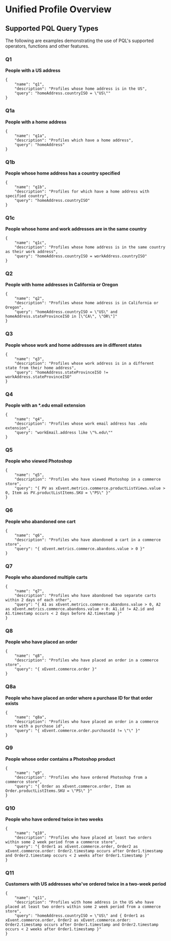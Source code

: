 # Unified Profile Overview

## Supported PQL Query Types

The following are examples demonstrating the use of PQL's supported operators, functions and other features.

### Q1 
__People with a US address__

```
{                             
    "name": "q1",
    "description": "Profiles whose home address is in the US",
    "query": "homeAddress.countryISO = \"US\"" 
}
```

### Q1a
__People with a home address__

```
{ 
    "name": "q1a",
    "description": "Profiles which have a home address",
    "query": "homeAddress" 
}
```


### Q1b 
__People whose home address has a country specified__	

```
{ 
    "name": "q1b",
    "description": "Profiles for which have a home address with specified country",
    "query": "homeAddress.countryISO" 
}
```


### Q1c 
__People whose home and work addresses are in the same country__

```
{ 
    "name": "q1c",
    "description": "Profiles whose home address is in the same country as their work address",
    "query": "homeAddress.countryISO = workAddress.countryISO" 
}
```

### Q2 
__People with home addresses in California or Oregon__

```
{ 
    "name": "q2",
    "description": "Profiles whose home address is in California or Oregon",
    "query": "homeAddress.countryISO = \"US\" and homeAddress.stateProvinceISO in [\"CA\", \"OR\"]" 
}
```
### Q3 
__People whose work and home addresses are in different states__

```
{ 
    "name": "q3",
    "description": "Profiles whose work address is in a different state from their home address",
    "query": "homeAddress.stateProvinceISO != workAddress.stateProvinceISO" 
}
```

### Q4 
__People with an *.edu email extension__

```
{ 
    "name": "q4",
    "description": "Profiles whose work email address has .edu extension",
    "query": "workEmail.address like \"%.edu\"" 
}
```

### Q5 
__People who viewed Photoshop__ 

```
{ 
    "name": "q5",
    "description": "Profiles who have viewed Photoshop in a commerce store",
    "query": "{ PV as xEvent.metrics.commerce.productListViews.value > 0, Item as PV.productListItems.SKU = \"PS\" }" 
}
```


### Q6 
__People who abandoned one cart__

```
{ 
    "name": "q6",
    "description": "Profiles who have abandoned a cart in a commerce store",
    "query": "{ xEvent.metrics.commerce.abandons.value > 0 }" 
}
```

### Q7 
__People who abandoned multiple carts__

```
{ 
    "name": "q7",
    "description": "Profiles who have abandoned two separate carts within 2 days of each other",
    "query": "{ A1 as xEvent.metrics.commerce.abandons.value > 0, A2 as xEvent.metrics.commerce.abandons.value > 0: A1.id != A2.id and A1.timestamp occurs < 2 days before A2.timestamp }" 
}
```

### Q8 
__People who have placed an order__

```
{ 
    "name": "q8",
    "description": "Profiles who have placed an order in a commerce store",
    "query": "{ xEvent.commerce.order }" 
}
```
### Q8a 
__People who have placed an order where a purchase ID for that order exists__

```
{ 
    "name": "q8a",
    "description": "Profiles who have placed an order in a commerce store with a purchase id",
    "query": "{ xEvent.commerce.order.purchaseId != \"\" }" 
}
```

### Q9 
__People whose order contains a Photoshop product__

```
{ 
    "name": "q9",
    "description": "Profiles who have ordered Photoshop from a commerce store",
    "query": "{ Order as xEvent.commerce.order, Item as Order.productListItems.SKU = \"PS\" }" 
}
```

### Q10 
__People who have ordered twice in two weeks__

```
{ 
    "name": "q10",
    "description": "Profiles who have placed at least two orders within some 2 week period from a commerce store",
    "query": "{ Order1 as xEvent.commerce.order, Order2 as xEvent.commerce.order: Order2.timestamp occurs after Order1.timestamp and Order2.timestamp occurs < 2 weeks after Order1.timestamp }" 
}
```

### Q11 
__Customers with US addresses who've ordered twice in a two-week period__

```
{ 
    "name": "q11",
    "description": "Profiles with home address in the US who have placed at least two orders within some 2 week period from a commerce store",
    "query": "homeAddress.countryISO = \"US\" and { Order1 as xEvent.commerce.order, Order2 as xEvent.commerce.order: Order2.timestamp occurs after Order1.timestamp and Order2.timestamp occurs < 2 weeks after Order1.timestamp }" 
}
```
